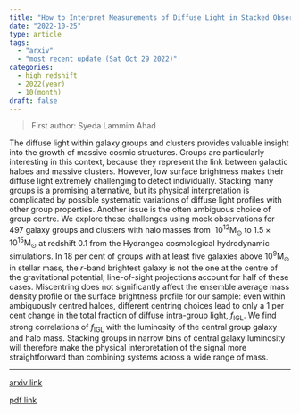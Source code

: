 ```yaml
---
title: "How to Interpret Measurements of Diffuse Light in Stacked Observations of Groups and Clusters of Galaxies"
date: "2022-10-25"
type: article
tags:
  - "arxiv"
  - "most recent update (Sat Oct 29 2022)"
categories:
  - high redshift
  - 2022(year)
  - 10(month)
draft: false
---
```


> First author: Syeda Lammim Ahad

 The diffuse light within galaxy groups and clusters provides valuable insight
into the growth of massive cosmic structures. Groups are particularly
interesting in this context, because they represent the link between galactic
haloes and massive clusters. However, low surface brightness makes their
diffuse light extremely challenging to detect individually. Stacking many
groups is a promising alternative, but its physical interpretation is
complicated by possible systematic variations of diffuse light profiles with
other group properties. Another issue is the often ambiguous choice of group
centre. We explore these challenges using mock observations for 497 galaxy
groups and clusters with halo masses from $~ 10^{12} \textrm{M}_{\odot}$ to
$1.5 \times 10^{15}\textrm{M}_{\odot}$ at redshift $0.1$ from the Hydrangea
cosmological hydrodynamic simulations. In 18 per cent of groups with at least
five galaxies above $10^{9} \textrm{M}_{\odot}$ in stellar mass, the $r$-band
brightest galaxy is not the one at the centre of the gravitational potential;
line-of-sight projections account for half of these cases. Miscentring does not
significantly affect the ensemble average mass density profile or the surface
brightness profile for our sample: even within ambiguously centred haloes,
different centring choices lead to only a 1 per cent change in the total
fraction of diffuse intra-group light, $f_{\textrm{IGL}}$. We find strong
correlations of $f_{\textrm{IGL}}$ with the luminosity of the central group
galaxy and halo mass. Stacking groups in narrow bins of central galaxy
luminosity will therefore make the physical interpretation of the signal more
straightforward than combining systems across a wide range of mass.

---
[arxiv link](http://arxiv.org/abs/2210.14249v1)

[pdf link](http://arxiv.org/pdf/2210.14249v1)